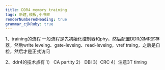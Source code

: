 ```yaml
---
title: DDR4 memory training
tags: 新建,模板,小书匠
renderNumberedHeading: true
grammar_cjkRuby: true
---
```

1、training的流程
一般流程是先初始化控制器和phy，然后配置DDR的MR寄存器，然后write leveing、gate-leveing、read-leveing，vref traing，之后是自检，然后才是正式访问

2、ddr4的技术点有
1） CA partity
2） DBI
3）CRC
4）注意3T timing


